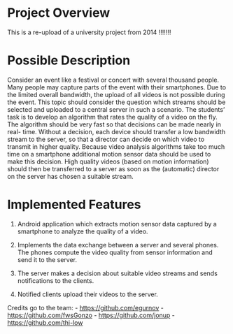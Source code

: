 Project Overview
====
This is a re-upload of a university project from 2014 !!!!!!!

# Possible Description
Consider an event like a festival or concert with several thousand people. Many people may capture parts of the event with their smartphones. Due to the limited overall bandwidth, the upload of all videos is not possible during the event. This topic should consider the question which streams should be selected and uploaded to a central server in such a scenario.
The students’ task is to develop an algorithm that rates the quality of a video on the fly. The algorithm should be very fast so that decisions can be made nearly in real- time. Without a decision, each device should transfer a low bandwidth stream to the server, so that a director can decide on which video to transmit in higher quality. Because video analysis algorithms take too much time on a smartphone additional motion sensor data should be used to make this decision. High quality videos (based on motion information) should then be transferred to a server as soon as the (automatic) director on the server has chosen a suitable stream.



# Implemented Features

1. Android application which extracts motion sensor data captured by a smartphone to analyze the quality of a video.

2. Implements the data exchange between a server and several phones. The phones compute the video quality from sensor information and send it to the server. 

3. The server makes a decision about suitable video streams and sends notifications to the clients.

4. Notified clients upload their videos to the server.

Credits go to the team: 
	- https://github.com/egurnov
	- https://github.com/fwsGonzo
	- https://github.com/jonup
	- https://github.com/thi-low
